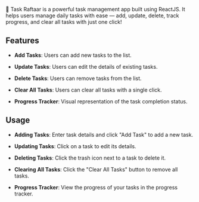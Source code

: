 🚀 Task Raftaar is a powerful task management app built using ReactJS. It helps users manage daily tasks with ease — add, update, delete, track progress, and clear all tasks with just one click!

## Features

- **Add Tasks**: Users can add new tasks to the list.

- **Update Tasks**: Users can edit the details of existing tasks.

- **Delete Tasks**: Users can remove tasks from the list.

- **Clear All Tasks**: Users can clear all tasks with a single click.

- **Progress Tracker**: Visual representation of the task completion status.

## Usage

- **Adding Tasks**: Enter task details and click "Add Task" to add a new task.

- **Updating Tasks**: Click on a task to edit its details.

- **Deleting Tasks**: Click the trash icon next to a task to delete it.

- **Clearing All Tasks**: Click the "Clear All Tasks" button to remove all tasks.

- **Progress Tracker**: View the progress of your tasks in the progress tracker.
